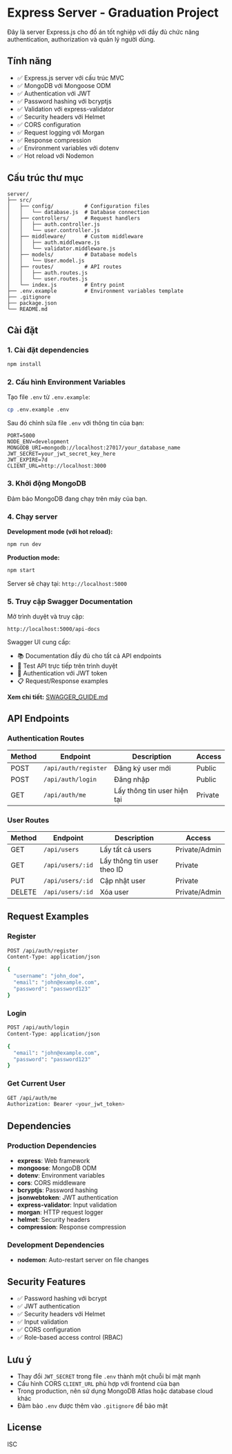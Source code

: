 # Express Server - Graduation Project

Đây là server Express.js cho đồ án tốt nghiệp với đầy đủ chức năng authentication, authorization và quản lý người dùng.

## Tính năng

- ✅ Express.js server với cấu trúc MVC
- ✅ MongoDB với Mongoose ODM
- ✅ Authentication với JWT
- ✅ Password hashing với bcryptjs
- ✅ Validation với express-validator
- ✅ Security headers với Helmet
- ✅ CORS configuration
- ✅ Request logging với Morgan
- ✅ Response compression
- ✅ Environment variables với dotenv
- ✅ Hot reload với Nodemon

## Cấu trúc thư mục

```
server/
├── src/
│   ├── config/          # Configuration files
│   │   └── database.js  # Database connection
│   ├── controllers/     # Request handlers
│   │   ├── auth.controller.js
│   │   └── user.controller.js
│   ├── middleware/      # Custom middleware
│   │   ├── auth.middleware.js
│   │   └── validator.middleware.js
│   ├── models/          # Database models
│   │   └── User.model.js
│   ├── routes/          # API routes
│   │   ├── auth.routes.js
│   │   └── user.routes.js
│   └── index.js         # Entry point
├── .env.example         # Environment variables template
├── .gitignore
├── package.json
└── README.md
```

## Cài đặt

### 1. Cài đặt dependencies

```bash
npm install
```

### 2. Cấu hình Environment Variables

Tạo file `.env` từ `.env.example`:

```bash
cp .env.example .env
```

Sau đó chỉnh sửa file `.env` với thông tin của bạn:

```env
PORT=5000
NODE_ENV=development
MONGODB_URI=mongodb://localhost:27017/your_database_name
JWT_SECRET=your_jwt_secret_key_here
JWT_EXPIRE=7d
CLIENT_URL=http://localhost:3000
```

### 3. Khởi động MongoDB

Đảm bảo MongoDB đang chạy trên máy của bạn.

### 4. Chạy server

**Development mode (với hot reload):**

```bash
npm run dev
```

**Production mode:**

```bash
npm start
```

Server sẽ chạy tại: `http://localhost:5000`

### 5. Truy cập Swagger Documentation

Mở trình duyệt và truy cập:

```
http://localhost:5000/api-docs
```

Swagger UI cung cấp:

- 📚 Documentation đầy đủ cho tất cả API endpoints
- 🧪 Test API trực tiếp trên trình duyệt
- 🔐 Authentication với JWT token
- 📋 Request/Response examples

**Xem chi tiết:** [SWAGGER_GUIDE.md](./SWAGGER_GUIDE.md)

## API Endpoints

### Authentication Routes

| Method | Endpoint             | Description                 | Access  |
| ------ | -------------------- | --------------------------- | ------- |
| POST   | `/api/auth/register` | Đăng ký user mới            | Public  |
| POST   | `/api/auth/login`    | Đăng nhập                   | Public  |
| GET    | `/api/auth/me`       | Lấy thông tin user hiện tại | Private |

### User Routes

| Method | Endpoint         | Description                | Access        |
| ------ | ---------------- | -------------------------- | ------------- |
| GET    | `/api/users`     | Lấy tất cả users           | Private/Admin |
| GET    | `/api/users/:id` | Lấy thông tin user theo ID | Private       |
| PUT    | `/api/users/:id` | Cập nhật user              | Private       |
| DELETE | `/api/users/:id` | Xóa user                   | Private/Admin |

## Request Examples

### Register

```bash
POST /api/auth/register
Content-Type: application/json

{
  "username": "john_doe",
  "email": "john@example.com",
  "password": "password123"
}
```

### Login

```bash
POST /api/auth/login
Content-Type: application/json

{
  "email": "john@example.com",
  "password": "password123"
}
```

### Get Current User

```bash
GET /api/auth/me
Authorization: Bearer <your_jwt_token>
```

## Dependencies

### Production Dependencies

- **express**: Web framework
- **mongoose**: MongoDB ODM
- **dotenv**: Environment variables
- **cors**: CORS middleware
- **bcryptjs**: Password hashing
- **jsonwebtoken**: JWT authentication
- **express-validator**: Input validation
- **morgan**: HTTP request logger
- **helmet**: Security headers
- **compression**: Response compression

### Development Dependencies

- **nodemon**: Auto-restart server on file changes

## Security Features

- ✅ Password hashing với bcrypt
- ✅ JWT authentication
- ✅ Security headers với Helmet
- ✅ Input validation
- ✅ CORS configuration
- ✅ Role-based access control (RBAC)

## Lưu ý

- Thay đổi `JWT_SECRET` trong file `.env` thành một chuỗi bí mật mạnh
- Cấu hình CORS `CLIENT_URL` phù hợp với frontend của bạn
- Trong production, nên sử dụng MongoDB Atlas hoặc database cloud khác
- Đảm bảo `.env` được thêm vào `.gitignore` để bảo mật

## License

ISC
